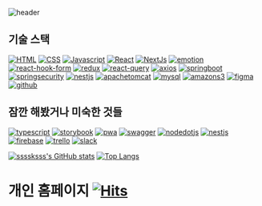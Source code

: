 
![header](https://capsule-render.vercel.app/api?type=cylinder&color=timeGradient&height=120&section=header&text=개발을%20좋아하고%20성장해나가는%20개발자입니다&fontSize=90&fontColor=fafafa&animation=twinkling&fontSize=24)


## 기술 스택
[![HTML](https://img.shields.io/badge/HTML5-E34F26?style=flat-square&logo=HTML5&logoColor=FFFFFF)](https://blog.ssssksss.xyz/blog?first-category=27&second-category=20)
[![CSS](https://img.shields.io/badge/CSS3-1572B6?style=flat-square&logo=CSS3&logoColor=FFFFFF)](https://blog.ssssksss.xyz/blog?first-category=27&second-category=21)
[![Javascript](https://img.shields.io/badge/javascript-F7DF1E?style=flat-square&logo=javascript&logoColor=fafafa)](https://blog.ssssksss.xyz/blog?first-category=27&second-category=25)
[![React](https://img.shields.io/badge/React-61DAFB?style=flat-square&logo=React&logoColor=FFFFFF)](https://blog.ssssksss.xyz/blog?first-category=27&second-category=26)
[![NextJs](https://img.shields.io/badge/nextdotjs-000000?style=flat-square&logo=nextdotjs&logoColor=FFFFFF)](https://blog.ssssksss.xyz/blog?first-category=27&second-category=35)
[![emotion](https://img.shields.io/badge/styledcomponents-DB7093?style=flat-square&logo=styledcomponents&logoColor=FFFFFF)](https://blog.ssssksss.xyz/blog?first-category=27&second-category=28)
[![react-hook-form](https://img.shields.io/badge/reacthookform-FF4154?style=flat-square&logo=reacthookform&logoColor=333333)]()
[![redux](https://img.shields.io/badge/redux-764ABC?style=flat-square&logo=redux&logoColor=FFFFFF)]()
[![react-query](https://img.shields.io/badge/reactquery-FF4154?style=flat-square&logo=reactquery&logoColor=FFFFFF)]()
[![axios](https://img.shields.io/badge/axios-5A29E4?style=flat-square&logo=axios&logoColor=FFFFFF)]()
[![springboot](https://img.shields.io/badge/springboot-6DB33F?style=flat-square&logo=springboot&logoColor=FFFFFF)]()
[![springsecurity](https://img.shields.io/badge/springsecurity-6DB33F?style=flat-square&logo=springsecurity&logoColor=FFFFFF)]()
[![nestjs](https://img.shields.io/badge/NGINX-009639?style=flat-square&logo=NGINX&logoColor=FFFFFF)]()
[![apachetomcat](https://img.shields.io/badge/apachetomcat-F8DC75?style=flat-square&logo=apachetomcat&logoColor=333333)]()
[![mysql](https://img.shields.io/badge/mysql-4479A1?style=flat-square&logo=mysql&logoColor=FFFFFF)]()
[![amazons3](https://img.shields.io/badge/amazons3-569A31?style=flat-square&logo=amazons3&logoColor=FFFFFF)]()
[![figma](https://img.shields.io/badge/figma-F24E1E?style=flat-square&logo=figma&logoColor=FFFFFF)]()
[![github](https://img.shields.io/badge/github-181717?style=flat-square&logo=github&logoColor=FFFFFF)]()

## 잠깐 해봤거나 미숙한 것들

[![typescript](https://img.shields.io/badge/typescript-3178C6?style=flat-square&logo=typescript&logoColor=FFFFFF)]()
[![storybook](https://img.shields.io/badge/storybook-FF4785?style=flat-square&logo=storybook&logoColor=FFFFFF)]()
[![pwa](https://img.shields.io/badge/pwa-5A0FC8?style=flat-square&logo=pwa&logoColor=FFFFFF)]()
[![swagger](https://img.shields.io/badge/swagger-85EA2D?style=flat-square&logo=swagger&logoColor=FFFFFF)]()
[![nodedotjs](https://img.shields.io/badge/nodedotjs-339933?style=flat-square&logo=nodedotjs&logoColor=FFFFFF)]()
[![nestjs](https://img.shields.io/badge/nestjs-E0234E?style=flat-square&logo=nestjs&logoColor=FFFFFF)]()
[![firebase](https://img.shields.io/badge/firebase-FFCA28?style=flat-square&logo=firebase&logoColor=FFFFFF)]()
[![trello](https://img.shields.io/badge/trello-0052CC?style=flat-square&logo=trello&logoColor=FFFFFF)]()
[![slack](https://img.shields.io/badge/slack-4A154B?style=flat-square&logo=slack&logoColor=FFFFFF)]()


[![ssssksss's GitHub stats](https://github-readme-stats.vercel.app/api?username=ssssksss&theme=radical)]()
[![Top Langs](https://github-readme-stats.vercel.app/api/top-langs/?username=ssssksss&layout=compact)](https://github.com/ssssksss/github-readme-stats)

# 개인 홈페이지 [![Hits](https://hits.seeyoufarm.com/api/count/incr/badge.svg?url=https%3A%2F%2Fblog.ssssksss.xyz&count_bg=%2379C83D&title_bg=%23555555&icon=&icon_color=%23E7E7E7&title=hits&edge_flat=false)](https://blog.ssssksss.xyz)            


